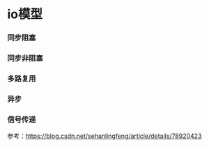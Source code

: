 # io模型



### 同步阻塞



### 同步非阻塞



### 多路复用



### 异步



### 信号传递

参考：https://blog.csdn.net/sehanlingfeng/article/details/78920423